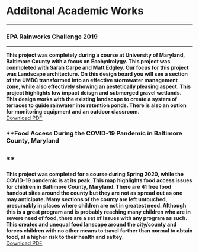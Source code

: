 # Additonal Academic Works
---
### **EPA Rainworks Challenge 2019** <br>
---
**This project was completely during a course at University of Maryland, Baltimore County with a focus on Ecohydrolygy. This project was conmpleted with Sarah Carpe and Matt Edgley. Our focus for this project was Landscape architecture. On this design board you will see a section of the UMBC transformed into an effective stormwater management zone, while also effectively showing an aestetically pleasing aspect. This project highlights low impact deisgn and submerged gravel wetlands. This design works with the existing landscape to create a system of terraces to guide rainwater into retention ponds. There is also an option for monitoring equipment and an outdoor classroom.**
<br>
[Download PDF](/projects/DeignBoardp1.pdf)

### **Food Access During the COVID-19 Pandemic in Baltimore County, Maryland

** <br>
---
**This project was completed for a course during Spring 2020, while the COVID-19 pandemic is at its peak. This map highlights food access issues for children in Baltimore County, Maryland. There are 41 free food handout sites around the county but they are not as spread out as one may anticipate. Many sections of the county are left untouched, presumably in places where children are not in greatest need. Although this is a great program and is probably reaching many children who are in severe need of food, there are a set of issues with any program as such. This creates and unequal food lanscape around the city/county and forces children with no other means to travel farther than normal to obtain food, at a higher risk to their health and saftey.**
<br>
[Download PDF](/projects/ZineMap_Peet.pdf)
